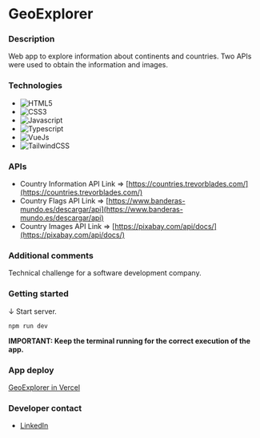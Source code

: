 # GeoExplorer

### Description

Web app to explore information about continents and countries. Two APIs were used to obtain the information and images.

### Technologies

- ![HTML5](https://img.shields.io/badge/html5-%23E34F26.svg?style=for-the-badge&logo=html5&logoColor=white)
- ![CSS3](https://img.shields.io/badge/css3-%231572B6.svg?style=for-the-badge&logo=css3&logoColor=white)
- ![Javascript](https://img.shields.io/badge/javascript-%23323330.svg?style=for-the-badge&logo=javascript&logoColor=%23F7DF1E)
- ![Typescript](https://img.shields.io/badge/typescript-%23007ACC.svg?style=for-the-badge&logo=typescript&logoColor=white)
- ![VueJs](https://img.shields.io/badge/vue.js-%2335495e.svg?style=for-the-badge&logo=vuedotjs&logoColor=%234FC08D)
- ![TailwindCSS](https://img.shields.io/badge/tailwindcss-%2338B2AC.svg?style=for-the-badge&logo=tailwind-css&logoColor=white)

### APIs

- Country Information API Link => [https://countries.trevorblades.com/](https://countries.trevorblades.com/)
- Country Flags API Link => [https://www.banderas-mundo.es/descargar/api](https://www.banderas-mundo.es/descargar/api)
- Country Images API Link => [https://pixabay.com/api/docs/](https://pixabay.com/api/docs/)

### Additional comments

Technical challenge for a software development company.

### Getting started

↓ Start server.

```console
npm run dev
```

**IMPORTANT: Keep the terminal running for the correct execution of the app.**

### App deploy

[GeoExplorer in Vercel](https://frontend-tech-test-theta.vercel.app/)

### Developer contact

- [LinkedIn](https://www.linkedin.com/in/kevinmadrid-dev/)
